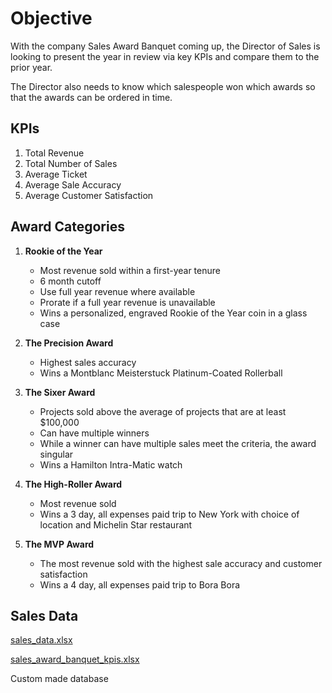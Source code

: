 # Objective

With the company Sales Award Banquet coming up, the Director of Sales is looking to present
the year in review via key KPIs and compare them to the prior year.

The Director also needs to know which salespeople won which awards so that the awards can
be ordered in time.


## KPIs

1. Total Revenue
2. Total Number of Sales
3. Average Ticket
4. Average Sale Accuracy
5. Average Customer Satisfaction


## Award Categories
1. **Rookie of the Year**
   - Most revenue sold within a first-year tenure
   - 6 month cutoff
   - Use full year revenue where available
   - Prorate if a full year revenue is unavailable
   - Wins a personalized, engraved Rookie of the Year coin in a glass case

2. **The Precision Award**
   - Highest sales accuracy
   - Wins a Montblanc Meisterstuck Platinum-Coated Rollerball

3. **The Sixer Award**
   - Projects sold above the average of projects that are at least $100,000
   - Can have multiple winners
   - While a winner can have multiple sales meet the criteria, the award singular
   - Wins a Hamilton Intra-Matic watch

4. **The High-Roller Award**
   - Most revenue sold
   - Wins a 3 day, all expenses paid trip to New York with choice of location and Michelin Star restaurant
  
5. **The MVP Award**
   - The most revenue sold with the highest sale accuracy and customer satisfaction
   - Wins a 4 day, all expenses paid trip to Bora Bora


## Sales Data


[sales_data.xlsx](https://github.com/andrwbrntt/Portfolio/files/14120235/sales_data.xlsx)

[sales_award_banquet_kpis.xlsx](https://github.com/andrwbrntt/Portfolio/files/14120234/sales_award_banquet_kpis.xlsx)


Custom made database
